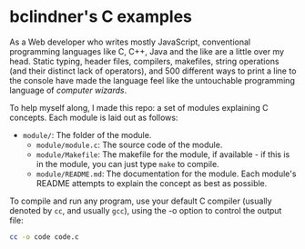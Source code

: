 # bclindner's C examples

As a Web developer who writes mostly JavaScript, conventional programming languages like C, C++, Java and the like are a little over my head. Static typing, header files, compilers, makefiles, string operations (and their distinct lack of operators), and 500 different ways to print a line to the console have made the language feel like the untouchable programming language of *computer wizards*.

To help myself along, I made this repo: a set of modules explaining C concepts. Each module is laid out as follows:

* `module/`: The folder of the module.
  * `module/module.c`: The source code of the module.
  * `module/Makefile`: The makefile for the module, if available - if this is in the module, you can just type `make` to compile.
  * `module/README.md`: The documentation for the module. Each module's README attempts to explain the concept as best as possible.

To compile and run any program, use your default C compiler (usually denoted by `cc`, and usually `gcc`), using the -o option to control the output file:

```sh
cc -o code code.c
```
